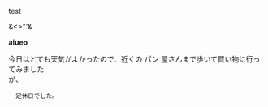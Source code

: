 test

&<>"'&amp;&#32;

<b>aiueo</b>

今日はとても天気がよかったので、近くの    パン                        屋さんまで歩いて買い物に行ってみました<br>が、
    
      定休日でした。
